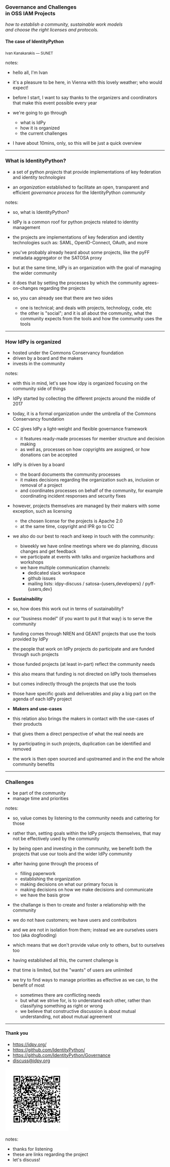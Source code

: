 ### Governance and Challenges <br/> in OSS IAM Projects

_how to establish a community, sustainable work models_
<br/>
_and choose the right licenses and protocols._

#### The case of IdentityPython


<small>Ivan Kanakarakis &mdash; SUNET</small>


notes:

- hello all, I'm Ivan

- it's a pleasure to be here, in Vienna with this lovely weather; who would expect!
- before I start, I want to say thanks to the organizers and coordinators
  that make this event possible every year

- we're going to go through
  - what is IdPy
  - how it is organized
  - the current challenges

- I have about 10mins, only, so this will be just a quick overview

---

### What is IdentityPython?

* a set of python _projects_ that provide implementations
  of key federation and identity _technologies_

* an _organization_ established to facilitate an open, transparent and efficient
  _governance process_ for the IdentityPython _community_


notes:

- so, what is IdentityPython?

- IdPy is a common roof for python projects related to identity management
- the projects are implementations of key federation and identity technologies
  such as: SAML, OpenID-Connect, OAuth, and more
- you've probably already heard about some projects, like the pyFF metadata aggregator or the SATOSA proxy

- but at the same time, IdPy is
  an organization with the goal of managing the wider community
- it does that by setting the processes by which the community agrees-on-changes regarding the projects

- so, you can already see that there are two sides
  - one is technical; and deals with projects, technology, code, etc
  - the other is "social"; and it is all about the community,
    what the community expects from the tools and how the community uses the tools

---

### How IdPy is organized

* hosted under the Commons Conservancy foundation
* driven by a board and the makers
* invests in the community


notes:

- with this in mind, let's see how idpy is organized
  focusing on the community side of things

- IdPy started by collecting the different projects around the middle of 2017
- today, it is a formal organization under the umbrella of the Commons Conservancy foundation
- CC gives IdPy a light-weight and flexible governance framework
  - it features ready-made processes for member structure and decision making
  - as well as, processes on how copyrights are assigned, or how donations can be accepted

- IdPy is driven by a board
  - the board documents the community processes
  - it makes decisions regarding the organization such as, inclusion or removal of a project
  - and coordinates processes on behalf of the community, for example coordinating incident responses and security fixes

- however, projects themselves are managed by their makers
  with some exception, such as licensing
  - the chosen license for the projects is Apache 2.0
  - at the same time, copyright and IPR go to CC

- we also do our best to reach and keep in touch with the community:
  - biweekly we have online meetings where we do planning, discuss changes and get feedback
  - we participate at events with talks and organize hackathons and workshops
  - we have multiple communication channels:
    - dedicated slack workspace
    - github issues
    - mailing lists: idpy-discuss / satosa-{users,developers} / pyff-{users,dev}

- **Sustainability**
- so, how does this work out in terms of sustainability?
- our "business model" (if you want to put it that way) is to serve the community

- funding comes through NREN and GEANT projects that use the tools provided by IdPy
- the people that work on IdPy projects do participate and are funded through such projects
- those funded projects (at least in-part) reflect the community needs

- this also means that funding is not directed on IdPy tools themselves
- but comes indirectly through the projects that use the tools
- those have specific goals and deliverables and play a big part on the agenda of each IdPy project

- **Makers and use-cases**
- this relation also brings the makers in contact with the use-cases of their products
- that gives them a direct perspective of what the real needs are
- by participating in such projects, duplication can be identified and removed
- the work is then open sourced and upstreamed and in the end the whole community benefits

---

### Challenges

* be part of the community
* manage time and priorities


notes:

- so, value comes by listening to the community needs and cattering for those
- rather than, setting goals within the IdPy projects themselves, that may not be effectively used by the community
- by being open and investing in the community, we benefit both the projects that use our tools and the wider IdPy community

- after having gone through the process of
  - filling paperwork
  - establishing the organization
  - making decisions on what our primary focus is
  - making decisions on how we make decisions and communicate
  - we have the basis grow

- the challange is then to create and foster a relationship with the community
- we do not have customers; we have users and contributors
- and we are not in isolation from them; instead we are ourselves users too (aka dogfooding)
- which means that we don't provide value only to others, but to ourselves too

- having established all this, the current challenge is
- that time is limited, but the "wants" of users are unlimited
- we try to find ways to manage priorities as effective as we can, to the benefit of most
  - sometimes there are conflicting needs
  - but what we strive for, is to understand each other, rather than classifying something as right or wrong
  - we believe that constructive discussion is about mutual understanding, not about mutual agreement

---

#### Thank you

* https://idpy.org/
* https://github.com/IdentityPython/
* https://github.com/IdentityPython/Governance
* discuss@idpy.org

![idpy-slack-QRcode](images/idpy-slack.png) <!-- .element: width="200" style="border: none; box-shadow: none;" -->


notes:

- thanks for listening
- these are links regarding the project
- let's discuss!

